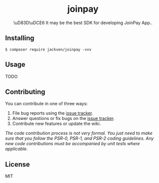 <h1 align="center"> joinpay </h1>

<p align="center"> \uD83D\uDCE6 It may be the best SDK for developing JoinPay App..</p>


## Installing

```shell
$ composer require jackven/joinpay -vvv
```

## Usage

TODO

## Contributing

You can contribute in one of three ways:

1. File bug reports using the [issue tracker](https://github.com/cnjackven/joinpay/issues).
2. Answer questions or fix bugs on the [issue tracker](https://github.com/cnjackven/joinpay/issues).
3. Contribute new features or update the wiki.

_The code contribution process is not very formal. You just need to make sure that you follow the PSR-0, PSR-1, and PSR-2 coding guidelines. Any new code contributions must be accompanied by unit tests where applicable._

## License

MIT